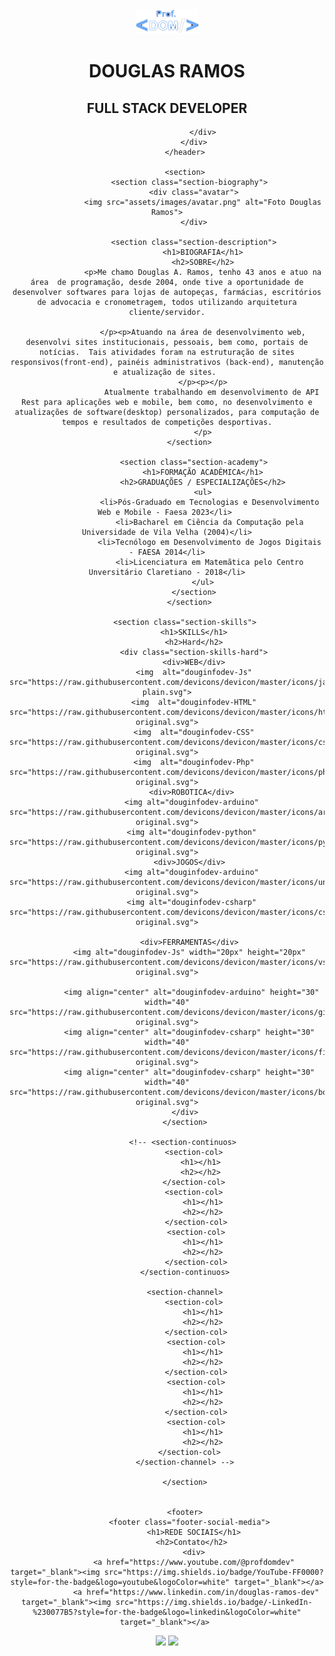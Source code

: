 <!DOCTYPE html>
<html lang="pt-BR">

<head>
    <meta charset="UTF-8">
    <meta name="viewport" content="width=device-width, initial-scale=1.0">
    <link rel="stylesheet" type="text/css" href="assets/css/stylevars.css" />
    <link rel="stylesheet" type="text/css" href="assets/css/style.css" />
    <meta name="Description" content="Repositorios Douglas Ramos -  Professor DOM">
    <meta name="robots" content="index,follow">
    <title>Repositorios GitHub by Prof. DOM</title>
</head>

<body>
    <div class="wrapper">
        <main>
            <header>
                <div class="brand">
                    <div class="logo">
                       <img src="assets/images/logo.png" alt="Prof. DOM logo">
                    </div>
                    <div class="title">
                        <h1>DOUGLAS RAMOS</h1>
                        <h2>FULL STACK<span> DEVELOPER</span></h2>
                        
                    </div>
                </div>
            </header>

            <section>
              <section class="section-biography">
                <div class="avatar">
                    <img src="assets/images/avatar.png" alt="Foto Douglas Ramos">
                </div>
                 
                <section class="section-description">
                    <h1>BIOGRAFIA</h1>
                    <h2>SOBRE</h2>
                    <p>Me chamo Douglas A. Ramos, tenho 43 anos e atuo na área  de programação, desde 2004, onde tive a oportunidade de desenvolver softwares para lojas de autopeças, farmácias, escritórios de advocacia e cronometragem, todos utilizando arquitetura cliente/servidor.

                    </p><p>Atuando na área de desenvolvimento web, desenvolvi sites institucionais, pessoais, bem como, portais de notícias.  Tais atividades foram na estruturação de sites responsivos(front-end), painéis administrativos (back-end), manutenção e atualização de sites. 
                    </p><p></p>
                        Atualmente trabalhando em desenvolvimento de API Rest para aplicações web e mobile, bem como, no desenvolvimento e atualizações de software(desktop) personalizados, para computação de tempos e resultados de competições desportivas.
                    </p>
                </section>  

                <section class="section-academy">
                    <h1>FORMAÇÃO ACADÊMICA</h1>
                    <h2>GRADUAÇÕES / ESPECIALIZAÇÕES</h2>
                    <ul>
                       <li>Pós-Graduado em Tecnologias e Desenvolvimento Web e Mobile - Faesa 2023</li> 
                       <li>Bacharel em Ciência da Computação pela Universidade de Vila Velha (2004)</li>
                       <li>Tecnólogo em Desenvolvimento de Jogos Digitais - FAESA 2014</li>
                       <li>Licenciatura em Matemãtica pelo Centro Unversitário Claretiano - 2018</li>
                    </ul>
                </section>
              </section>

            <section class="section-skills">
                <h1>SKILLS</h1>
                <h2>Hard</h2>
                <div class="section-skills-hard">
                <div>WEB</div>
                <img  alt="douginfodev-Js"    src="https://raw.githubusercontent.com/devicons/devicon/master/icons/javascript/javascript-plain.svg">
                <img  alt="douginfodev-HTML"  src="https://raw.githubusercontent.com/devicons/devicon/master/icons/html5/html5-original.svg">
                <img  alt="douginfodev-CSS"   src="https://raw.githubusercontent.com/devicons/devicon/master/icons/css3/css3-original.svg">
                <img  alt="douginfodev-Php"   src="https://raw.githubusercontent.com/devicons/devicon/master/icons/php/php-original.svg">
               <div>ROBOTICA</div>
               <img alt="douginfodev-arduino" src="https://raw.githubusercontent.com/devicons/devicon/master/icons/arduino/arduino-original.svg">
               <img alt="douginfodev-python"  src="https://raw.githubusercontent.com/devicons/devicon/master/icons/python/python-original.svg">
              <div>JOGOS</div>
               <img alt="douginfodev-arduino" src="https://raw.githubusercontent.com/devicons/devicon/master/icons/unity/unity-original.svg">
               <img alt="douginfodev-csharp"  src="https://raw.githubusercontent.com/devicons/devicon/master/icons/csharp/csharp-original.svg">
              
              <div>FERRAMENTAS</div>
              <img alt="douginfodev-Js" width="20px" height="20px" src="https://raw.githubusercontent.com/devicons/devicon/master/icons/vscode/vscode-original.svg">
 
               <img align="center" alt="douginfodev-arduino" height="30" width="40" src="https://raw.githubusercontent.com/devicons/devicon/master/icons/git/git-original.svg">
              <img align="center" alt="douginfodev-csharp" height="30" width="40" src="https://raw.githubusercontent.com/devicons/devicon/master/icons/figma/figma-original.svg">
              <img align="center" alt="douginfodev-csharp" height="30" width="40" src="https://raw.githubusercontent.com/devicons/devicon/master/icons/bootstrap/bootstrap-original.svg">
            </div>
            </section>

            <!-- <section-continuos> 
                <section-col>
                   <h1></h1>
                   <h2></h2>
                </section-col>
                <section-col>
                    <h1></h1>
                    <h2></h2>
                 </section-col>
                 <section-col>
                    <h1></h1>
                    <h2></h2>
                 </section-col>
            </section-continuos>

            <section-channel>
                <section-col>
                    <h1></h1>
                    <h2></h2>
                 </section-col>
                 <section-col>
                    <h1></h1>
                    <h2></h2>
                 </section-col>
                 <section-col>
                    <h1></h1>
                    <h2></h2>
                 </section-col>
                 <section-col>
                    <h1></h1>
                    <h2></h2>
                 </section-col>   
            </section-channel> -->

            </section>


            <footer>
              <footer class="footer-social-media">
                <h1>REDE SOCIAIS</h1>
                <h2>Contato</h2> 
                <div>
                <a href="https://www.youtube.com/@profdomdev" target="_blank"><img src="https://img.shields.io/badge/YouTube-FF0000?style=for-the-badge&logo=youtube&logoColor=white" target="_blank"></a>
                 <a href="https://www.linkedin.com/in/douglas-ramos-dev" target="_blank"><img src="https://img.shields.io/badge/-LinkedIn-%230077B5?style=for-the-badge&logo=linkedin&logoColor=white" target="_blank"></a> 
  <a href="https://instagram.com/profdomdev" target="_blank"><img src="https://img.shields.io/badge/-Instagram-%23E4405F?style=for-the-badge&logo=instagram&logoColor=white" target="_blank"></a>
  <a href = "mailto:dougarainfo@gmail.com"><img src="https://img.shields.io/badge/-Gmail-%23333?style=for-the-badge&logo=gmail&logoColor=white" target="_blank"></a>
</div>
              </footer>
            </footer>
        </main>
    </div>
</body>

</html>